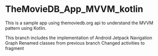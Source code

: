 # TheMovieDB_App_MVVM_kotlin
This is a sample app using themoviedb.org api to understand the MVVM pattern using Kotlin.

This branch includes the implementation of Android Jetpack Navigation Graph
Renamed classes from previous branch 
Changed activities to fragment
